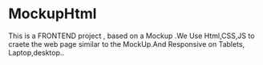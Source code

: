 # MockupHtml
This  is a FRONTEND project , based on a Mockup .We Use Html,CSS,JS to craete the web page similar to the MockUp.And Responsive on Tablets, Laptop,desktop..
